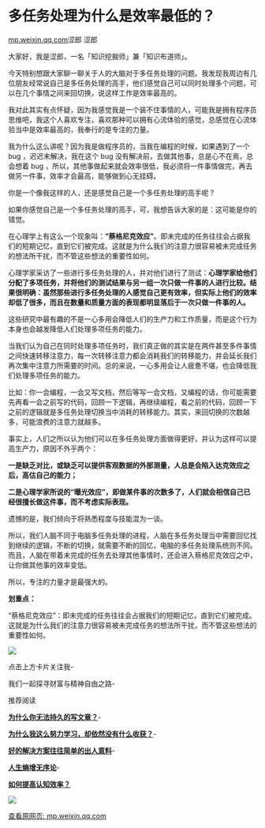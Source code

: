 # 多任务处理为什么是效率最低的？

[mp.weixin.qq.com](http://mp.weixin.qq.com/s?__biz=MzIxNjA4NzAxOQ==&mid=2647865862&idx=1&sn=afc069007959e62e8bd23d9ef691f438&chksm=8fa9fa82b8de73946d565474ccc10185749e37d05b69909dd6cb72b1124f547f952b4c07a258&mpshare=1&scene=1&srcid=1218kml4QXfewk0rBrj82UUT&sharer_sharetime=1639764746194&sharer_shareid=b7c991d3cd23094f535ad602a652c37b#rd)涩郎 涩郎

大家好，我是涩郎，一名「知识挖掘师」兼「知识布道师」。

今天特别想跟大家聊一聊关于人的大脑对于多任务处理的问题。我发现我周边有几位朋友经常说自己是多任务处理的高手，他们感觉自己可以同时处理多个问题，可以在几个事情之间来回切换，说这样工作是效率最高的。

我对此其实有点怀疑，因为我感觉我是一个装不住事情的人，可能我是拥有程序员思维吧，我这个人喜欢专注，喜欢那种可以拥有心流体验的感觉，总感觉在心流体验当中是效率最高的，我奉行的是专注的力量。

我为什么这么讲呢？因为我是做程序员的，当我在编程的时候，如果遇到了一个 bug ，迟迟未解决，我在这个 bug 没有解决前，去做其他事，总是心不在焉，总会想着 bug ，所以，其他事做起来就会效率很低，我必须将一件事情做完，再去做另一件事，效率才会最高，能够做到心无挂碍。

你是一个像我这样的人，还是感觉自己是一个多任务处理的高手呢？

如果你感觉自己是一个多任务处理的高手，可，我想告诉大家的是：这可能是你的错觉。

在心理学上有这么一个现象叫：**“蔡格尼克效应”**。即未完成的任务往往会占据我们的短期记忆，直到它们被完成。这就是为什么我们的注意力很容易被未完成任务的想法所干扰，而不管这些想法的重要性如何。

心理学家采访了一些进行多任务处理的人，并对他们进行了测试：**心理学家给他们分配了多项任务，并将他们的测试结果与另一组一次只做一件事的人进行比较。结果很明确：虽然那些进行多任务处理的人感觉自己更有效率，但实际上他们的效率却低了很多，而且在数量和质量方面的表现都明显落后于一次只做一件事的人。**

这些研究中最有趣的不是一心多用会降低人们的生产力和工作质量，而是这个行为本身也会越发降低人们处理多项任务的能力。

当我们认为自己在同时处理多项任务时，我们真正做的其实是在两件甚至多件事情之间快速转移注意力，每一次转移注意力都会消耗我们的转移能力，并会延长我们再次集中注意力所需要的时间。总的来说，一心多用会让人疲惫不堪，也会降低我们处理多项任务的能力。

比如：你一会编程，一会又写文档，然后等写一会文档，又编程的话，你可能需要先再看一会之前写的代码，回顾一下逻辑，再继续编程，看之前的代码，回顾一下之前的逻辑就是多任务处理切换当中消耗的转移能力。其实，来回切换的次数越多，可能浪费的注意力就越多。

事实上，人们之所以认为他们可以在多任务处理方面做得更好，并认为这样可以提高生产力，原因不外乎两个：

**一是缺乏对比，或缺乏可以提供客观数据的外部测量，人总是会陷入达克效应之后，高估自己的能力；**

**二是心理学家所说的“曝光效应”，即做某件事的次数多了，人们就会相信自己已经很擅长做这件事，而不考虑实际表现。**

遗憾的是，我们倾向于将熟悉程度与技能混为一谈。

所以，我们人脑不同于电脑多任务处理的进程，人脑在多任务处理当中需要回忆找到继续的逻辑，不断的切换，就需要不断的回忆，电脑的多任务处理系统则不同。而且，人脑在带着未完成的任务去处理其他事情时，还会进入蔡格尼克效应之中，让你做其他事的效率变低。

所以，专注的力量才是最强大的。

**划重点：**

“蔡格尼克效应”：即未完成的任务往往会占据我们的短期记忆，直到它们被完成。这就是为什么我们的注意力很容易被未完成任务的想法所干扰，而不管这些想法的重要性如何。

![](https://image.cubox.pro/article/2021081109400466436/78448.jpg)

点击上方卡片关注我-

我们一起探寻财富与精神自由之路-

推荐阅读

[**为什么你无法持久的写文章？**](http://mp.weixin.qq.com/s?__biz=MzIxNjA4NzAxOQ==&mid=2647865832&idx=1&sn=5b0a218a1d8fce679a9edf74b05e4bb1&chksm=8fa9f96cb8de707a77f18c252fddf5dfcfe0d2a78e5e465def90abbf466c0236e5448147509a&scene=21#wechat_redirect)-

[**为什么我这么努力学习，却依然没有什么收获？**](http://mp.weixin.qq.com/s?__biz=MzIxNjA4NzAxOQ==&mid=2647865848&idx=1&sn=60befa27216962755bf0beaae8c4f954&chksm=8fa9f97cb8de706a796df028c452ad6d2e1eecd450f50196a2aae24cc9076440b64c0f3d8edf&scene=21#wechat_redirect)-

[**好的解决方案往往简单的出人意料**](http://mp.weixin.qq.com/s?__biz=MzIxNjA4NzAxOQ==&mid=2647865819&idx=1&sn=0456893240b925d9c1886c3d7e2b3d93&chksm=8fa9f95fb8de704986a1967b13c6e70a2575b724e642a7ea9070737a7e85c133d0674014c7d6&scene=21#wechat_redirect)-

[**人生熵增无序论**](http://mp.weixin.qq.com/s?__biz=MzIxNjA4NzAxOQ==&mid=2647865810&idx=1&sn=576e97b0b2a76731ffcffc8f5f122383&chksm=8fa9f956b8de7040111d4f63751b73d28db016a7ad60c50cccbecbc8eb64926d3b86f04c82cc&scene=21#wechat_redirect)-

[**如何提高认知效率？**](http://mp.weixin.qq.com/s?__biz=MzIxNjA4NzAxOQ==&mid=2647865801&idx=1&sn=e76f6b6dada32082bc64e33b18686bea&chksm=8fa9f94db8de705b4a9fd239fe658daebcaebe300d66e9fff1bdc9195fe56e101f18d89341c8&scene=21#wechat_redirect)

![](https://cubox.pro/c/filters:no_upscale()?imageUrl=https%3A%2F%2Fmmbiz.qpic.cn%2Fmmbiz_png%2FFg4cLejbuAQTunxPnYMwTyoLwNxTCrX5ylQ26RzymDUebMAuicqUYoC8r6SOBIhUANbBvvFDDAiccVsANicsp28ibQ%2F640%3Fwx_fmt%3Dpng)

[查看原网页: mp.weixin.qq.com](http://mp.weixin.qq.com/s?__biz=MzIxNjA4NzAxOQ==&mid=2647865862&idx=1&sn=afc069007959e62e8bd23d9ef691f438&chksm=8fa9fa82b8de73946d565474ccc10185749e37d05b69909dd6cb72b1124f547f952b4c07a258&mpshare=1&scene=1&srcid=1218kml4QXfewk0rBrj82UUT&sharer_sharetime=1639764746194&sharer_shareid=b7c991d3cd23094f535ad602a652c37b#rd)